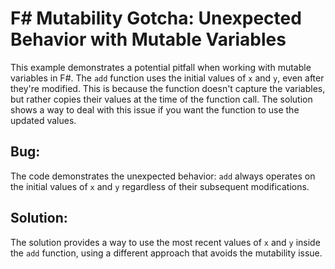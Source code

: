 # F# Mutability Gotcha: Unexpected Behavior with Mutable Variables

This example demonstrates a potential pitfall when working with mutable variables in F#.  The `add` function uses the initial values of `x` and `y`, even after they're modified.  This is because the function doesn't capture the variables, but rather copies their values at the time of the function call.  The solution shows a way to deal with this issue if you want the function to use the updated values.

## Bug:
The code demonstrates the unexpected behavior: `add` always operates on the initial values of `x` and `y` regardless of their subsequent modifications.

## Solution:
The solution provides a way to use the most recent values of `x` and `y` inside the `add` function, using a different approach that avoids the mutability issue.